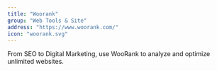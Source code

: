 ```yaml
---
title: "Woorank"
group: "Web Tools & Site"
address: "https://www.woorank.com/"
icon: "woorank.svg"
---
```

From SEO to Digital Marketing, use WooRank to analyze and optimize unlimited websites.
